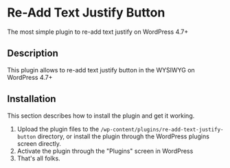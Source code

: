 # Re-Add Text Justify Button
The most simple plugin to re-add text justify on WordPress 4.7+

## Description

This plugin allows to re-add text justify button in the WYSIWYG on WordPress 4.7+

## Installation

This section describes how to install the plugin and get it working.

1. Upload the plugin files to the `/wp-content/plugins/re-add-text-justify-button` directory, or install the plugin through the WordPress plugins screen directly.
2. Activate the plugin through the "Plugins" screen in WordPress
3. That's all folks.
